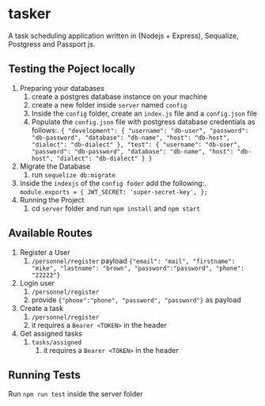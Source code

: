 # tasker

A task scheduling application written in (Nodejs + Express), Sequalize, Postgress and Passport js.

## Testing the Poject locally

1. Preparing your databases
   1. create a postgres database instance on your machine
   2. create a new folder inside `server` named `config`
   3. Inside the `config` folder, create an `index.js` file and a `config.json` file
   4. Populate the `config.json` file with postgress database credentials as follows:.
      `{ "development": { "username": "db-user", "password": "db-password", "database": "db-name", "host": "db-host", "dialect": "db-dialect" }, "test": { "username": "db-user", "password": "db-password", "database": "db-name", "host": "db-host", "dialect": "db-dialect" } }`
2. Migrate the Database
   1. run `sequelize db:migrate`
3. Inside the `indexjs` of the `config foder` add the following:.
   `module.exports = { JWT_SECRET: 'super-secret-key', }; `
4. Running the Project
   1. cd `server` folder and run `npm install` and `npm start`

## Available Routes

1. Register a User
   1. `/personnel/register`
      payload `{"email": "mail", "firstname": "mike", "lastname": "brown", "password":"password", "phone": "22222"}`
2. Login user
   1. `/personnel/register`
   2. provide `{"phone":"phone", "password", "password"}` as payload
3. Create a task
   1. `/personnel/register`
   2. it requires a `Bearer <TOKEN>` in the header
4. Get assigned tasks
   1. `tasks/assigned`
      1. it requires a `Bearer <TOKEN>` in the header

## Running Tests

Run `npm run test` inside the server folder
